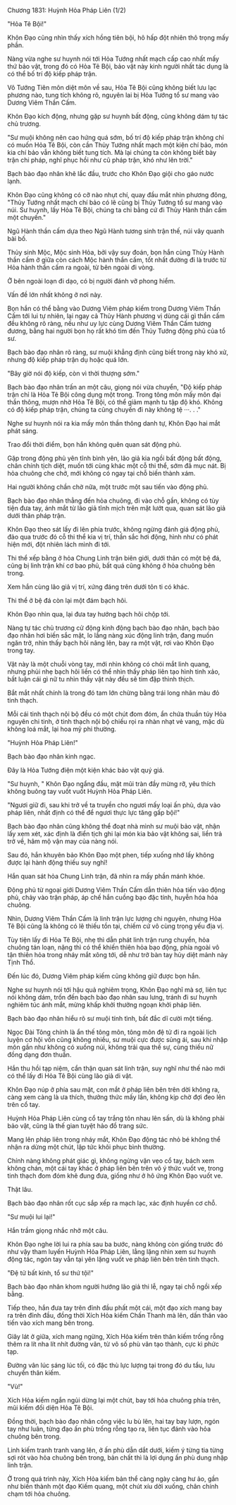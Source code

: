 




Chương 1831: Huỳnh Hỏa Pháp Liên (1/2)


"Hỏa Tê Bội!"

Khôn Đạo cũng nhìn thấy xích hồng tiên bội, hô hấp đột nhiên thô trọng mấy phần.

Nàng vừa nghe sư huynh nói tới Hỏa Tướng nhất mạch cấp cao nhất mấy thứ bảo vật, trong đó có Hỏa Tê Bội, bảo vật này kinh người nhất tác dụng là có thể bố trí độ kiếp pháp trận.

Vô Tướng Tiên môn diệt môn về sau, Hỏa Tê Bội cũng không biết lưu lạc phương nào, tung tích không rõ, nguyên lai bị Hỏa Tướng tổ sư mang vào Dương Viêm Thần Cấm.

Khôn Đạo kích động, nhưng gặp sư huynh bất động, cũng không dám tự tác chủ trương.

"Sư muội không nên cao hứng quá sớm, bố trí độ kiếp pháp trận không chỉ có muốn Hỏa Tê Bội, còn cần Thủy Tướng nhất mạch một kiện chí bảo, món kia chí bảo vẫn không biết tung tích. Mà lại chúng ta còn không biết bày trận chi pháp, nghĩ phục hồi như cũ pháp trận, khó như lên trời."

Bạch bào đạo nhân khẽ lắc đầu, trước cho Khôn Đạo giội cho gáo nước lạnh.

Khôn Đạo cũng không có cỡ nào nhụt chí, quay đầu mắt nhìn phương đông, "Thủy Tướng nhất mạch chí bảo có lẽ cũng bị Thủy Tướng tổ sư mang vào núi. Sư huynh, lấy Hỏa Tê Bội, chúng ta chi bằng cứ đi Thủy Hành thần cấm một chuyến."

Ngũ Hành thần cấm dựa theo Ngũ Hành tương sinh trận thế, núi vây quanh bài bố.

Thủy sinh Mộc, Mộc sinh Hỏa, bởi vậy suy đoán, bọn hắn cùng Thủy Hành thần cấm ở giữa còn cách Mộc hành thần cấm, tốt nhất đường đi là trước từ Hỏa hành thần cấm ra ngoài, từ bên ngoài đi vòng.

Ở bên ngoài loạn đi dạo, có bị người đánh vỡ phong hiểm.

Vấn đề lớn nhất không ở nơi này.

Bọn hắn có thể bằng vào Dương Viêm pháp kiếm trong Dương Viêm Thần Cấm tới lui tự nhiên, lại ngay cả Thủy Hành phương vị dùng cái gì thần cấm đều không rõ ràng, nếu như uy lực cùng Dương Viêm Thần Cấm tương đương, bằng hai người bọn họ rất khó tìm đến Thủy Tướng động phủ của tổ sư.

Bạch bào đạo nhân rõ ràng, sư muội khẳng định cũng biết trong này khó xử, nhưng độ kiếp pháp trận dụ hoặc quá lớn.

"Bây giờ nói độ kiếp, còn vì thời thượng sớm."

Bạch bào đạo nhân trấn an một câu, giọng nói vừa chuyển, "Độ kiếp pháp trận chỉ là Hỏa Tê Bội công dụng một trong. Trong tông môn mấy môn đại thần thông, mượn nhờ Hỏa Tê Bội, có thể giảm mạnh tu tập độ khó. Không có độ kiếp pháp trận, chúng ta cũng chuyến đi này không tệ ···. . ."

Nghe sư huynh nói ra kia mấy môn thần thông danh tự, Khôn Đạo hai mắt phát sáng.

Trao đổi thời điểm, bọn hắn không quên quan sát động phủ.

Gặp trong động phủ yên tĩnh bình yên, lão giả kia ngồi bất động bất động, chân chính tịch diệt, muốn tới cùng khác một cỗ thi thể, sớm đã mục nát. Bị hỏa chuông che chở, mới không có ngay tại chỗ biến thành xám.

Hai người không chần chờ nữa, một trước một sau tiến vào động phủ.

Bạch bào đạo nhân thẳng đến hỏa chuông, đi vào chỗ gần, không có tùy tiện đưa tay, ánh mắt từ lão giả tĩnh mịch trên mặt lướt qua, quan sát lão giả dưới thân pháp trận.

Khôn Đạo theo sát lấy đi lên phía trước, không ngừng đánh giá động phủ, đảo qua trước đó cỗ thi thể kia vị trí, thần sắc hơi động, hình như có phát hiện mới, đột nhiên lách mình đi tới.

Thi thể xếp bằng ở hỏa Chung Linh trận biên giới, dưới thân có một bệ đá, cũng bị linh trận khí cơ bao phủ, bất quá cũng không ở hỏa chuông bên trong.

Xem hắn cùng lão giả vị trí, xứng đáng trên dưới tôn ti có khác.

Thi thể ở bệ đá còn lại một đám bạch hôi.

Khôn Đạo nhìn qua, lại đưa tay hướng bạch hôi chộp tới.

Nàng tự tác chủ trương cử động kinh động bạch bào đạo nhân, bạch bào đạo nhân hơi biến sắc mặt, lo lắng nàng xúc động linh trận, đang muốn ngăn trở, nhìn thấy bạch hôi nâng lên, bay ra một vật, rơi vào Khôn Đạo trong tay.

Vật này là một chuỗi vòng tay, mới nhìn không có chói mắt linh quang, nhưng phủi nhẹ bạch hôi liền có thể nhìn thấy pháp liên tạo hình tinh xảo, bất luận cái gì nữ tu nhìn thấy vật này đều sẽ tim đập thình thịch.

Bắt mắt nhất chính là trong đó tam lớn chừng bằng trái long nhãn màu đỏ tinh thạch.

Mỗi cái tinh thạch nội bộ đều có một chút đom đóm, ẩn chứa thuần túy Hỏa nguyên chi tinh, ở tinh thạch nội bộ chiếu rọi ra nhàn nhạt vẻ vang, mặc dù không loá mắt, lại hoa mỹ phi thường.

"Huỳnh Hỏa Pháp Liên!"

Bạch bào đạo nhân kinh ngạc.

Đây là Hỏa Tướng điện một kiện khác bảo vật quý giá.

"Sư huynh, " Khôn Đạo ngẩng đầu, mặt mũi tràn đầy mừng rỡ, yêu thích không buông tay vuốt vuốt Huỳnh Hỏa Pháp Liên.

"Ngươi giữ đi, sau khi trở về ta truyền cho ngươi mấy loại ấn phù, dựa vào pháp liên, nhất định có thể để ngươi thực lực tăng gấp bội!"

Bạch bào đạo nhân cũng không thể đoạt nhà mình sư muội bảo vật, nhận lấy xem xét, xác định là điển tịch ghi lại món kia bảo vật không sai, liền trả trở về, hâm mộ vận may của nàng nói.

Sau đó, hắn khuyên bảo Khôn Đạo một phen, tiếp xuống nhớ lấy không được lại hành động thiếu suy nghĩ!

Hắn quan sát hỏa Chung Linh trận, đã nhìn ra mấy phần mánh khóe.

Động phủ từ ngoại giới Dương Viêm Thần Cấm dẫn thiên hỏa tiến vào động phủ, chảy vào trận pháp, áp chế hắn cuồng bạo đặc tính, huyễn hóa hỏa chuông.

Nhìn, Dương Viêm Thần Cấm là linh trận lực lượng chi nguyên, nhưng Hỏa Tê Bội cũng là không có lẽ thiếu tồn tại, chiếm cứ vô cùng trọng yếu địa vị.

Tùy tiện lấy đi Hỏa Tê Bội, nhẹ thì dẫn phát linh trận rung chuyển, hỏa chuông tán loạn, nặng thì có thể khiến thiên hỏa bạo động, phía ngoài vô tận thiên hỏa trong nháy mắt xông tới, dễ như trở bàn tay hủy diệt mảnh này Tịnh Thổ.

Đến lúc đó, Dương Viêm pháp kiếm cũng không giữ được bọn hắn.

Nghe sư huynh nói tới hậu quả nghiêm trọng, Khôn Đạo nghĩ mà sợ, liên tục nói không dám, trốn đến bạch bào đạo nhân sau lưng, tránh đi sư huynh nghiêm túc ánh mắt, mừng khấp khởi thưởng ngoạn khởi pháp liên.

Bạch bào đạo nhân hiểu rõ sư muội tính tình, bất đắc dĩ cười một tiếng.

Ngọc Đài Tông chính là ẩn thế tông môn, tông môn đệ tử đi ra ngoài lịch luyện cơ hội vốn cũng không nhiều, sư muội cực được sủng ái, sau khi nhập môn gần như không có xuống núi, không trải qua thế sự, cùng thiếu nữ đồng dạng đơn thuần.

Hắn thu hồi tạp niệm, cẩn thận quan sát linh trận, suy nghĩ như thế nào mới có thể lấy đi Hỏa Tê Bội cùng lão giả di vật.

Khôn Đạo núp ở phía sau mặt, con mắt ở pháp liên bên trên dời không ra, càng xem càng là ưa thích, thưởng thức mấy lần, không kịp chờ đợi đeo lên trên cổ tay.

Huỳnh Hỏa Pháp Liên cùng cổ tay trắng tôn nhau lên sấn, dù là không phải bảo vật, cũng là thế gian tuyệt hảo đồ trang sức.

Mang lên pháp liên trong nháy mắt, Khôn Đạo động tác nhỏ bé không thể nhận ra dừng một chút, lập tức khôi phục bình thường.

Chính nàng không phát giác gì, không ngừng vặn vẹo cổ tay, bách xem không chán, một cái tay khác ở pháp liên bên trên vô ý thức vuốt ve, trong tinh thạch đom đóm khẽ đung đưa, giống như ở hô ứng Khôn Đạo vuốt ve.

Thật lâu.

Bạch bào đạo nhân rốt cục sắp xếp ra mạch lạc, xác định huyền cơ chỗ.

"Sư muội lui lại!"

Hắn trầm giọng nhắc nhở một câu.

Khôn Đạo nghe lời lui ra phía sau ba bước, nàng không còn giống trước đó như vậy tham luyến Huỳnh Hỏa Pháp Liên, lẳng lặng nhìn xem sư huynh động tác, ngón tay vẫn tại yên lặng vuốt ve pháp liên bên trên tinh thạch.

"Đệ tử bất kính, tổ sư thứ tội!"

Bạch bào đạo nhân khom người hướng lão giả thi lễ, ngay tại chỗ ngồi xếp bằng.

Tiếp theo, hắn đưa tay trên đỉnh đầu phất một cái, một đạo xích mang bay ra trên đỉnh đầu, đồng thời Xích Hỏa kiếm Chấn Thanh mà lên, dấn thân vào tiến vào xích mang bên trong.

Giây lát ở giữa, xích mang ngừng, Xích Hỏa kiếm trên thân kiếm trống rỗng thêm ra lít nha lít nhít đường vân, từ vô số phù văn tạo thành, cực kì phức tạp.

Đường vân lúc sáng lúc tối, có đặc thù lực lượng tại trong đó du tẩu, lưu chuyển thân kiếm.

"Vù!"

Xích Hỏa kiếm ngắn ngủi dừng lại một chút, bay tới hỏa chuông phía trên, mũi kiếm đối diện Hỏa Tê Bội.

Đồng thời, bạch bào đạo nhân công việc lu bù lên, hai tay bay lượn, ngón tay như luân, từng đạo ấn phù trống rỗng tạo ra, liên tục đánh vào hỏa chuông bên trong.

Linh kiếm tranh tranh vang lên, ở ấn phù dẫn dắt dưới, kiếm ý từng tia từng sợi rót vào hỏa chuông bên trong, bản chất thì là lợi dụng ấn phù dung nhập linh trận.

Ở trong quá trình này, Xích Hỏa kiếm bản thể càng ngày càng hư ảo, gần như biến thành một đạo Kiếm quang, một chút xíu dời xuống, chân chính chạm tới hỏa chuông.




